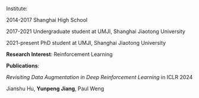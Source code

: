Institute:

2014-2017 Shanghai High School

2017-2021 Undergraduate student at UMJI, Shanghai Jiaotong University

2021-present PhD student at UMJI, Shanghai Jiaotong University

**Research Interest**: Reinforcement Learning

**Publications**:

_Revisiting Data Augmentation in Deep Reinforcement Learning_ in ICLR 2024

Jianshu Hu, **Yunpeng Jiang**, Paul Weng

